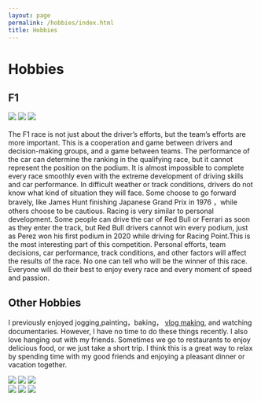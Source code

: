 ```yaml
---
layout: page
permalink: /hobbies/index.html
title: Hobbies
---
```


# Hobbies

## F1

<div class="third">
<img src="/images/F1.jpg">
<img src="/images/F12.jpg">
<img src="/images/prz.jpg">
</div>
<br>The F1 race is not just about the driver’s efforts, but the team’s efforts are more important. This is a cooperation and game between drivers and decision-making groups, and a game between teams. The performance of the car can determine the ranking in the qualifying race, but it cannot represent the position on the podium. It is almost impossible to complete every race smoothly even with the extreme development of driving skills and car performance. In difficult weather or track conditions, drivers do not know what kind of situation they will face. Some choose to go forward bravely, like James Hunt finishing Japanese Grand Prix in 1976 ，while others choose to be cautious. Racing is very similar to personal development. Some people can drive the car of Red Bull or Ferrari as soon as they enter the track, but Red Bull drivers cannot win every podium, just as Perez won his first podium in 2020 while driving for Racing Point.This is the most interesting part of this competition. Personal efforts, team decisions, car performance, track conditions, and other factors will affect the results of the race. No one can tell who will be the winner of this race. Everyone will do their best to enjoy every race and every moment of speed and passion.

## Other Hobbies

I previously enjoyed jogging,painting，baking， [vlog making](https://space.bilibili.com/66708724), and watching documentaries. However, I have no time to do these things recently.
I also love hanging out with my friends. Sometimes we go to restaurants to enjoy delicious food, or we just take a short trip. I think this is a great way to relax by spending time with my good friends and enjoying a pleasant dinner or vacation together.
<div class="third">
<img src="/images/p.jpg">
<img src="/images/b.jpg">
<img src="/images/DOC.jpg">
</div>

<div class="third">
<img src="/images/food.jpg">
<img src="/images/t.jpg">
<img src="/images/t2.jpg">
</div>


<br>


